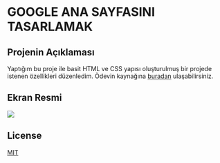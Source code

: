 # GOOGLE ANA SAYFASINI TASARLAMAK 

## Projenin Açıklaması

Yaptığım bu proje ile basit HTML ve CSS yapısı oluşturulmuş bir projede istenen özellikleri düzenledim. 
Ödevin kaynağına [buradan](https://academy.patika.dev/tr/courses/css/cssodev3) ulaşabilirsiniz.

## Ekran Resmi

![](ss.png)


## License

[MIT](https://choosealicense.com/licenses/mit/)